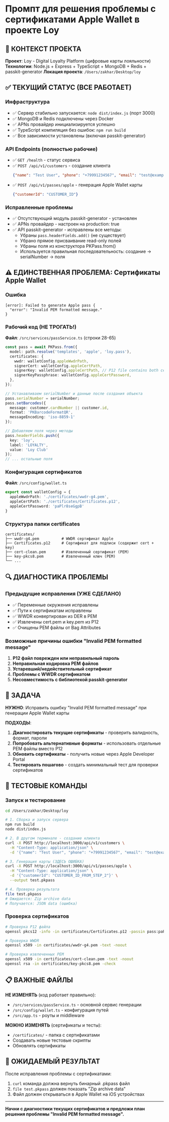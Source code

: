 # Промпт для решения проблемы с сертификатами Apple Wallet в проекте Loy

## 🎯 КОНТЕКСТ ПРОЕКТА

**Проект**: Loy - Digital Loyalty Platform (цифровые карты лояльности)
**Технологии**: Node.js + Express + TypeScript + MongoDB + Redis + passkit-generator
**Локация проекта**: `/Users/zakhar/Desktop/loy`

## ✅ ТЕКУЩИЙ СТАТУС (ВСЕ РАБОТАЕТ)

### Инфраструктура
- ✅ Сервер стабильно запускается: `node dist/index.js` (порт 3000)
- ✅ MongoDB и Redis подключены через Docker
- ✅ APNs провайдер инициализируется успешно
- ✅ TypeScript компиляция без ошибок: `npm run build`
- ✅ Все зависимости установлены (включая passkit-generator)

### API Endpoints (полностью рабочие)
- ✅ `GET /health` - статус сервиса
- ✅ `POST /api/v1/customers` - создание клиента
  ```json
  {"name": "Test User", "phone": "+79991234567", "email": "test@example.com"}
  ```
- ✅ `POST /api/v1/passes/apple` - генерация Apple Wallet карты
  ```json
  {"customerId": "CUSTOMER_ID"}
  ```

### Исправленные проблемы
- ✅ Отсутствующий модуль passkit-generator - установлен
- ✅ APNs провайдер - настроен на production: true
- ✅ API passkit-generator - исправлены все методы:
  - Убраны `pass.headerFields.add()` (не существует)
  - Убрано прямое присваивание read-only полей
  - Убраны поля из конструктора PKPass.from()
  - Используется правильная последовательность: создание → serialNumber → поля

## ⚠️ ЕДИНСТВЕННАЯ ПРОБЛЕМА: Сертификаты Apple Wallet

### Ошибка
```
[error]: Failed to generate Apple pass {
  "error": "Invalid PEM formatted message."
}
```

### Рабочий код (НЕ ТРОГАТЬ!)
**Файл**: `/src/services/passService.ts` (строки 28-65)
```typescript
const pass = await PKPass.from({
  model: path.resolve('templates', 'apple', 'loy.pass'),
  certificates: {
    wwdr: walletConfig.appleWwdrPath,
    signerCert: walletConfig.appleCertPath,
    signerKey: walletConfig.appleCertPath, // P12 file contains both cert and key
    signerKeyPassphrase: walletConfig.appleCertPassword,
  },
});

// Устанавливаем serialNumber и данные после создания объекта
pass.serialNumber = serialNumber;
pass.setBarcodes({
  message: customer.cardNumber || customer.id,
  format: 'PKBarcodeFormatQR',
  messageEncoding: 'iso-8859-1'
});

// Добавляем поля через методы
pass.headerFields.push({
  key: 'loy',
  label: 'LOYALTY',
  value: 'Loy Club'
});
// ... остальные поля
```

### Конфигурация сертификатов
**Файл**: `/src/config/wallet.ts`
```typescript
export const walletConfig = {
  appleWwdrPath: './certificates/wwdr-g4.pem',
  appleCertPath: './certificates/Certificates.p12',
  appleCertPassword: 'paPlr8seGgpB'
}
```

### Структура папки certificates
```
certificates/
├── wwdr-g4.pem          # WWDR сертификат Apple
├── Certificates.p12     # Сертификат для подписи (содержит cert + key)
├── cert-clean.pem       # Извлеченный сертификат (PEM)
├── key-pkcs8.pem        # Извлеченный ключ (PEM)
└── ...
```

## 🔍 ДИАГНОСТИКА ПРОБЛЕМЫ

### Предыдущие исправления (УЖЕ СДЕЛАНО)
- ✅ Переменные окружения исправлены
- ✅ Пути к сертификатам исправлены
- ✅ WWDR конвертирован из DER в PEM
- ✅ Извлечены cert.pem и key.pem из P12
- ✅ Очищены PEM файлы от Bag Attributes

### Возможные причины ошибки "Invalid PEM formatted message"
1. **P12 файл поврежден или неправильный пароль**
2. **Неправильная кодировка PEM файлов**
3. **Устаревший/недействительный сертификат**
4. **Проблемы с WWDR сертификатом**
5. **Несовместимость с библиотекой passkit-generator**

## 🎯 ЗАДАЧА

**НУЖНО**: Исправить ошибку "Invalid PEM formatted message" при генерации Apple Wallet карты

**ПОДХОДЫ**:
1. **Диагностировать текущие сертификаты** - проверить валидность, формат, пароли
2. **Попробовать альтернативные форматы** - использовать отдельные PEM файлы вместо P12
3. **Обновить сертификаты** - получить новые через Apple Developer Portal
4. **Тестировать пошагово** - создать минимальный тест для проверки сертификатов

## 🧪 ТЕСТОВЫЕ КОМАНДЫ

### Запуск и тестирование
```bash
cd /Users/zakhar/Desktop/loy

# 1. Сборка и запуск сервера
npm run build
node dist/index.js

# 2. В другом терминале - создание клиента
curl -X POST http://localhost:3000/api/v1/customers \
  -H "Content-Type: application/json" \
  -d '{"name": "Test User", "phone": "+79991234567", "email": "test@example.com"}'

# 3. Генерация карты (ЗДЕСЬ ОШИБКА)
curl -X POST http://localhost:3000/api/v1/passes/apple \
  -H "Content-Type: application/json" \
  -d '{"customerId": "CUSTOMER_ID_FROM_STEP_2"}' \
  --output test.pkpass

# 4. Проверка результата
file test.pkpass
# Ожидается: Zip archive data
# Получается: JSON data (ошибка)
```

### Проверка сертификатов
```bash
# Проверка P12 файла
openssl pkcs12 -info -in certificates/Certificates.p12 -passin pass:paPlr8seGgpB

# Проверка WWDR
openssl x509 -in certificates/wwdr-g4.pem -text -noout

# Проверка извлеченных PEM
openssl x509 -in certificates/cert-clean.pem -text -noout
openssl rsa -in certificates/key-pkcs8.pem -check
```

## 📋 ВАЖНЫЕ ФАЙЛЫ

**НЕ ИЗМЕНЯТЬ** (код работает правильно):
- `/src/services/passService.ts` - основной сервис генерации
- `/src/config/wallet.ts` - конфигурация путей
- `/src/app.ts` - роуты и middleware

**МОЖНО ИЗМЕНЯТЬ** (сертификаты и тесты):
- `/certificates/` - папка с сертификатами
- Создавать новые тестовые скрипты
- Обновлять сертификаты

## 🎯 ОЖИДАЕМЫЙ РЕЗУЛЬТАТ

После исправления проблемы с сертификатами:
1. `curl` команда должна вернуть бинарный .pkpass файл
2. `file test.pkpass` должен показать "Zip archive data"
3. Файл должен открываться в Apple Wallet на iOS устройствах

---

**Начни с диагностики текущих сертификатов и предложи план решения проблемы "Invalid PEM formatted message".**
